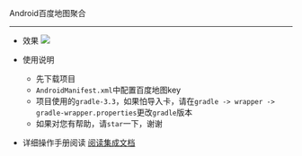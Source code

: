 Android百度地图聚合
***

- 效果
![](https://github.com/gnightboy/ClusterUtil/blob/master/screenshots/ClusterUtil.gif)

- 使用说明
	- 先下载项目
	- `AndroidManifest.xml`中配置百度地图key
	- 项目使用的`gradle-3.3`，如果怕导入卡，请在`gradle -> wrapper -> gradle-wrapper.properties`更改`gradle`版本
	- 如果对您有帮助，请`star`一下，谢谢

- 详细操作手册阅读
	[阅读集成文档](https://xiaohuai.me/2015/12/25/clusterutil/)